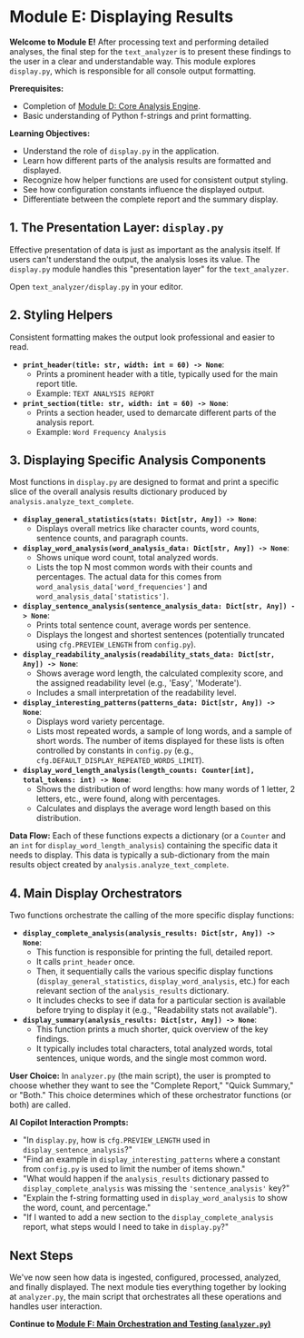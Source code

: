 # Module E: Displaying Results

**Welcome to Module E!** After processing text and performing detailed analyses, the final step for the `text_analyzer` is to present these findings to the user in a clear and understandable way. This module explores `display.py`, which is responsible for all console output formatting.

**Prerequisites:**
*   Completion of [Module D: Core Analysis Engine](comprehending-D-analysis-engine.md).
*   Basic understanding of Python f-strings and print formatting.

**Learning Objectives:**
*   Understand the role of `display.py` in the application.
*   Learn how different parts of the analysis results are formatted and displayed.
*   Recognize how helper functions are used for consistent output styling.
*   See how configuration constants influence the displayed output.
*   Differentiate between the complete report and the summary display.

## 1. The Presentation Layer: `display.py`

Effective presentation of data is just as important as the analysis itself. If users can't understand the output, the analysis loses its value. The `display.py` module handles this "presentation layer" for the `text_analyzer`.

Open `text_analyzer/display.py` in your editor.

## 2. Styling Helpers

Consistent formatting makes the output look professional and easier to read.

*   **`print_header(title: str, width: int = 60) -> None`**:
    *   Prints a prominent header with a title, typically used for the main report title.
    *   Example: `TEXT ANALYSIS REPORT`
*   **`print_section(title: str, width: int = 60) -> None`**:
    *   Prints a section header, used to demarcate different parts of the analysis report.
    *   Example: `Word Frequency Analysis`

## 3. Displaying Specific Analysis Components

Most functions in `display.py` are designed to format and print a specific slice of the overall analysis results dictionary produced by `analysis.analyze_text_complete`.

*   **`display_general_statistics(stats: Dict[str, Any]) -> None`**:
    *   Displays overall metrics like character counts, word counts, sentence counts, and paragraph counts.
*   **`display_word_analysis(word_analysis_data: Dict[str, Any]) -> None`**:
    *   Shows unique word count, total analyzed words.
    *   Lists the top N most common words with their counts and percentages. The actual data for this comes from `word_analysis_data['word_frequencies']` and `word_analysis_data['statistics']`.
*   **`display_sentence_analysis(sentence_analysis_data: Dict[str, Any]) -> None`**:
    *   Prints total sentence count, average words per sentence.
    *   Displays the longest and shortest sentences (potentially truncated using `cfg.PREVIEW_LENGTH` from `config.py`).
*   **`display_readability_analysis(readability_stats_data: Dict[str, Any]) -> None`**:
    *   Shows average word length, the calculated complexity score, and the assigned readability level (e.g., 'Easy', 'Moderate').
    *   Includes a small interpretation of the readability level.
*   **`display_interesting_patterns(patterns_data: Dict[str, Any]) -> None`**:
    *   Displays word variety percentage.
    *   Lists most repeated words, a sample of long words, and a sample of short words. The number of items displayed for these lists is often controlled by constants in `config.py` (e.g., `cfg.DEFAULT_DISPLAY_REPEATED_WORDS_LIMIT`).
*   **`display_word_length_analysis(length_counts: Counter[int], total_tokens: int) -> None`**:
    *   Shows the distribution of word lengths: how many words of 1 letter, 2 letters, etc., were found, along with percentages.
    *   Calculates and displays the average word length based on this distribution.

**Data Flow:** Each of these functions expects a dictionary (or a `Counter` and an `int` for `display_word_length_analysis`) containing the specific data it needs to display. This data is typically a sub-dictionary from the main results object created by `analysis.analyze_text_complete`.

## 4. Main Display Orchestrators

Two functions orchestrate the calling of the more specific display functions:

*   **`display_complete_analysis(analysis_results: Dict[str, Any]) -> None`**:
    *   This function is responsible for printing the full, detailed report.
    *   It calls `print_header` once.
    *   Then, it sequentially calls the various specific display functions (`display_general_statistics`, `display_word_analysis`, etc.) for each relevant section of the `analysis_results` dictionary.
    *   It includes checks to see if data for a particular section is available before trying to display it (e.g., "Readability stats not available").
*   **`display_summary(analysis_results: Dict[str, Any]) -> None`**:
    *   This function prints a much shorter, quick overview of the key findings.
    *   It typically includes total characters, total analyzed words, total sentences, unique words, and the single most common word.

**User Choice:** In `analyzer.py` (the main script), the user is prompted to choose whether they want to see the "Complete Report," "Quick Summary," or "Both." This choice determines which of these orchestrator functions (or both) are called.

**AI Copilot Interaction Prompts:**

*   "In `display.py`, how is `cfg.PREVIEW_LENGTH` used in `display_sentence_analysis`?"
*   "Find an example in `display_interesting_patterns` where a constant from `config.py` is used to limit the number of items shown."
*   "What would happen if the `analysis_results` dictionary passed to `display_complete_analysis` was missing the `'sentence_analysis'` key?"
*   "Explain the f-string formatting used in `display_word_analysis` to show the word, count, and percentage."
*   "If I wanted to add a new section to the `display_complete_analysis` report, what steps would I need to take in `display.py`?"

## Next Steps

We've now seen how data is ingested, configured, processed, analyzed, and finally displayed. The next module ties everything together by looking at `analyzer.py`, the main script that orchestrates all these operations and handles user interaction.

**Continue to [Module F: Main Orchestration and Testing (`analyzer.py`)](comprehending-F-orchestration-testing.md)**
